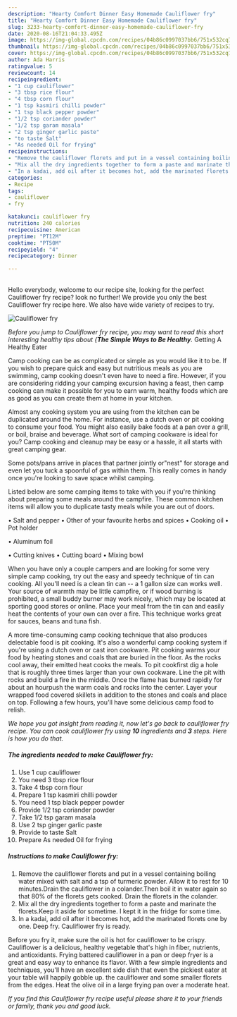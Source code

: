 ```yaml
---
description: "Hearty Comfort Dinner Easy Homemade Cauliflower fry"
title: "Hearty Comfort Dinner Easy Homemade Cauliflower fry"
slug: 3233-hearty-comfort-dinner-easy-homemade-cauliflower-fry
date: 2020-08-16T21:04:33.495Z
image: https://img-global.cpcdn.com/recipes/04b86c0997037bb6/751x532cq70/cauliflower-fry-recipe-main-photo.jpg
thumbnail: https://img-global.cpcdn.com/recipes/04b86c0997037bb6/751x532cq70/cauliflower-fry-recipe-main-photo.jpg
cover: https://img-global.cpcdn.com/recipes/04b86c0997037bb6/751x532cq70/cauliflower-fry-recipe-main-photo.jpg
author: Ada Harris
ratingvalue: 5
reviewcount: 14
recipeingredient:
- "1 cup cauliflower"
- "3 tbsp rice flour"
- "4 tbsp corn flour"
- "1 tsp kasmiri chilli powder"
- "1 tsp black pepper powder"
- "1/2 tsp coriander powder"
- "1/2 tsp garam masala"
- "2 tsp ginger garlic paste"
- "to taste Salt"
- "As needed Oil for frying"
recipeinstructions:
- "Remove the cauliflower florets and put in a vessel containing boiling water mixed with salt and a tsp of turmeric powder. Allow it to rest for 10 minutes.Drain the cauliflower in a colander.Then boil it in water again so that 80% of the florets gets cooked. Drain the florets in the colander."
- "Mix all the dry ingredients together to form a paste and marinate the florets.Keep it aside for sometime. I kept it in the fridge for some time."
- "In a kadai, add oil after it becomes hot, add the marinated florets one by one. Deep fry. Cauliflower fry is ready."
categories:
- Recipe
tags:
- cauliflower
- fry

katakunci: cauliflower fry 
nutrition: 240 calories
recipecuisine: American
preptime: "PT12M"
cooktime: "PT50M"
recipeyield: "4"
recipecategory: Dinner

---
```

<br>
Hello everybody, welcome to our recipe site, looking for the perfect Cauliflower fry recipe? look no further! We provide you only the best Cauliflower fry recipe here. We also have wide variety of recipes to try.
<br>


![Cauliflower fry](https://img-global.cpcdn.com/recipes/04b86c0997037bb6/751x532cq70/cauliflower-fry-recipe-main-photo.jpg)

<i>Before you jump to Cauliflower fry recipe, you may want to read this short interesting healthy tips about {<strong>The Simple Ways to Be Healthy</strong>.</i>
Getting A Healthy Eater

    
Camp cooking can be as complicated or simple as you would like it to be. If you wish to prepare quick and easy but nutritious meals as you are swimming, camp cooking doesn't even have to need a fire. However, if you are considering ridding your camping excursion having a feast, then camp cooking can make it possible for you to earn warm, healthy foods which are as good as you can create them at home in your kitchen.

 Almost any cooking system you are using from the kitchen can be duplicated around the home. For instance, use a dutch oven or pit cooking to consume your food. You might also easily bake foods at a pan over a grill, or boil, braise and beverage. What sort of camping cookware is ideal for you? Camp cooking and cleanup may be easy or a hassle, it all starts with great camping gear.

Some pots/pans arrive in places that partner jointly or"nest" for storage and even let you tuck a spoonful of gas within them. This really comes in handy once you're looking to save space whilst camping.

Listed below are some camping items to take with you if you're thinking about preparing some meals around the campfire. These common kitchen items will allow you to duplicate tasty meals while you are out of doors.

• Salt and pepper
• Other of your favourite herbs and spices
• Cooking oil
• Pot holder

• Aluminum foil

• Cutting knives
• Cutting board
• Mixing bowl


When you have only a couple campers and are looking for some very simple camp cooking, try out the easy and speedy technique of tin can cooking. All you'll need is a clean tin can -- a 1 gallon size can works well. Your source of warmth may be little campfire, or if wood burning is prohibited, a small buddy burner may work nicely, which may be located at sporting good stores or online. Place your meal from the tin can and easily heat the contents of your own can over a fire.  This technique works great for sauces, beans and tuna fish.

A more time-consuming camp cooking technique that also produces delectable food is pit cooking.  It's also a wonderful camp cooking system if you're using a dutch oven or cast iron cookware. Pit cooking warms your food by heating stones and coals that are buried in the floor. As the rocks cool away, their emitted heat cooks the meals. To pit cookfirst dig a hole that is roughly three times larger than your own cookware. Line the pit with rocks and build a fire in the middle. Once the flame has burned rapidly for about an hourpush the warm coals and rocks into the center. Layer your wrapped food covered skillets in addition to the stones and coals and place on top. Following a few hours, you'll have some delicious camp food to relish.


<i>We hope you got insight from reading it, now let's go back to cauliflower fry recipe. You can cook cauliflower fry using <strong>10</strong> ingredients and <strong>3</strong> steps. Here is how you do that.
</i>

##### The ingredients needed to make Cauliflower fry:

1. Use 1 cup cauliflower
1. You need 3 tbsp rice flour
1. Take 4 tbsp corn flour
1. Prepare 1 tsp kasmiri chilli powder
1. You need 1 tsp black pepper powder
1. Provide 1/2 tsp coriander powder
1. Take 1/2 tsp garam masala
1. Use 2 tsp ginger garlic paste
1. Provide to taste Salt
1. Prepare As needed Oil for frying


##### Instructions to make Cauliflower fry:

1. Remove the cauliflower florets and put in a vessel containing boiling water mixed with salt and a tsp of turmeric powder. Allow it to rest for 10 minutes.Drain the cauliflower in a colander.Then boil it in water again so that 80% of the florets gets cooked. Drain the florets in the colander.
1. Mix all the dry ingredients together to form a paste and marinate the florets.Keep it aside for sometime. I kept it in the fridge for some time.
1. In a kadai, add oil after it becomes hot, add the marinated florets one by one. Deep fry. Cauliflower fry is ready.


Before you fry it, make sure the oil is hot for cauliflower to be crispy. Cauliflower is a delicious, healthy vegetable that&#39;s high in fiber, nutrients, and antioxidants. Frying battered cauliflower in a pan or deep fryer is a great and easy way to enhance its flavor. With a few simple ingredients and techniques, you&#39;ll have an excellent side dish that even the pickiest eater at your table will happily gobble up. the cauliflower and some smaller florets from the edges. Heat the olive oil in a large frying pan over a moderate heat. 

<i>If you find this Cauliflower fry recipe useful please share it to your friends or family, thank you and good luck.</i>
